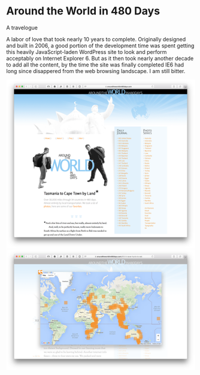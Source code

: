 # Around the World in 480 Days
A travelogue

A labor of love that took nearly 10 years to complete. Originally designed and built in 2006, a good portion of the development time was spent getting this heavily JavaScript-laden WordPress site to look and perform acceptably on Internet Explorer 6. But as it then took nearly another decade to add all the content, by the time the site was finally completed IE6 had long since disappered from the web browsing landscape. I am still bitter.

![alt tag](./screenshot.png "Around the World in 480 Days")
![alt tag](./screenshot2.png "Around the World in 480 Days")

